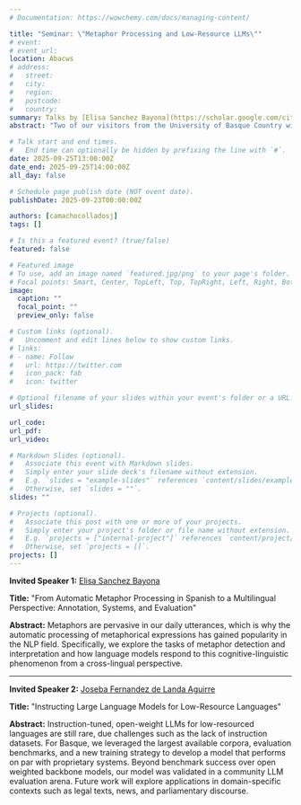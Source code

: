 ```yaml
---
# Documentation: https://wowchemy.com/docs/managing-content/

title: "Seminar: \"Metaphor Processing and Low-Resource LLMs\""
# event:
# event_url:
location: Abacws
# address:
#   street:
#   city:
#   region:
#   postcode:
#   country:
summary: Talks by [Elisa Sanchez Bayona](https://scholar.google.com/citations?user=NA3JxnsAAAAJ) and [Joseba Fernandez de Landa Aguirre](https://scholar.google.com/citations?hl=es&user=03eS_sEAAAAJ)
abstract: "Two of our visitors from the University of Basque Country will be giving talks about their research. See details below."

# Talk start and end times.
#   End time can optionally be hidden by prefixing the line with `#`.
date: 2025-09-25T13:00:00Z
date_end: 2025-09-25T14:00:00Z
all_day: false

# Schedule page publish date (NOT event date).
publishDate: 2025-09-23T00:00:00Z

authors: [camachocolladosj]
tags: []

# Is this a featured event? (true/false)
featured: false

# Featured image
# To use, add an image named `featured.jpg/png` to your page's folder. 
# Focal points: Smart, Center, TopLeft, Top, TopRight, Left, Right, BottomLeft, Bottom, BottomRight.
image:
  caption: ""
  focal_point: ""
  preview_only: false

# Custom links (optional).
#   Uncomment and edit lines below to show custom links.
# links:
# - name: Follow
#   url: https://twitter.com
#   icon_pack: fab
#   icon: twitter

# Optional filename of your slides within your event's folder or a URL.
url_slides:

url_code:
url_pdf:
url_video:

# Markdown Slides (optional).
#   Associate this event with Markdown slides.
#   Simply enter your slide deck's filename without extension.
#   E.g. `slides = "example-slides"` references `content/slides/example-slides.md`.
#   Otherwise, set `slides = ""`.
slides: ""

# Projects (optional).
#   Associate this post with one or more of your projects.
#   Simply enter your project's folder or file name without extension.
#   E.g. `projects = ["internal-project"]` references `content/project/deep-learning/index.md`.
#   Otherwise, set `projects = []`.
projects: []
---
```


**Invited Speaker 1:** [Elisa Sanchez Bayona](https://scholar.google.com/citations?user=NA3JxnsAAAAJ)

**Title:** "From Automatic Metaphor Processing in Spanish to a Multilingual Perspective: Annotation, Systems, and Evaluation"

**Abstract:** Metaphors are pervasive in our daily utterances, which is why the automatic processing of metaphorical expressions has gained popularity in the NLP field. Specifically, we explore the tasks of metaphor detection and interpretation and how language models respond to this cognitive-linguistic phenomenon from a cross-lingual perspective.

-------------------------------------

**Invited Speaker 2:** [Joseba Fernandez de Landa Aguirre](https://scholar.google.com/citations?hl=es&user=03eS_sEAAAAJ)

**Title:** "Instructing Large Language Models for Low-Resource Languages"

**Abstract:** Instruction-tuned, open-weight LLMs for low-resourced languages are still rare, due challenges such as the lack of instruction datasets. For Basque, we leveraged the largest available corpora, evaluation benchmarks, and a new training strategy to develop a model that performs on par with proprietary systems. Beyond benchmark success over open weighted backbone models, our model was validated in a community LLM evaluation arena. Future work will explore applications in domain-specific contexts such as legal texts, news, and parliamentary discourse.
